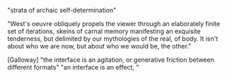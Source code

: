 "strata of archaic self-determination"

"West's oeuvre obliquely propels the viewer through an elaborately finite set of iterations, skeins of carnal memory manifesting an exquisite tenderness, but delimited by our mythologies of the real, of body. It isn't about who we are now, but about who we would be, the other."

[Galloway] 
"the interface is an agitation, or generative friction between different formats"
"an interface is an effect, "
